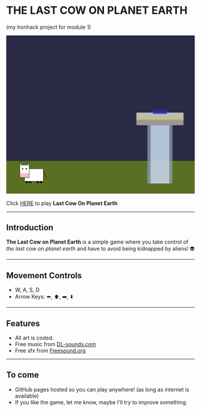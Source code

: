 # THE LAST COW ON PLANET EARTH

(my Ironhack project for module 1)

![Start Screen](./images/startscreen.png)

Click [HERE](https://d-kunrath.github.io/project-ironhack-game/) to play **Last Cow On Planet Earth**

---

## Introduction

**The Last Cow on Planet Earth** is a simple game where you take control of _the last cow on planet earth_ and have to avoid being kidnapped by aliens! :alien:

---

## Movement Controls

- W, A, S, D
- Arrow Keys: :arrow_left:, :arrow_up:, :arrow_right:, :arrow_down:

---

## Features

- All art is coded.
- Free music from [DL-sounds.com](www.dl-sounds.com)
- Free sfx from [Freesound.org](freesound.org)

---

## To come

- GitHub pages hosted so you can play anywhere! (as long as internet is available)
- If you like the game, let me know, maybe I'll try to improve something.
